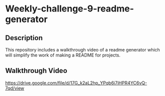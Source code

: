 # Weekly-challenge-9-readme-generator

## Description

This repository includes a walkthrough video of a readme generator which will simplify the work of making a README for projects.

## Walkthrough Video

https://drive.google.com/file/d/17G_k2aL2hp_YPqb6i7iHPR4YC6vQ-7qd/view